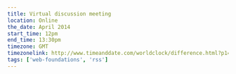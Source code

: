 ```yaml
---
title: Virtual discussion meeting
location: Online
the_date: April 2014
start_time: 12pm
end_time: 13:30pm
timezone: GMT
timezonelink: http://www.timeanddate.com/worldclock/difference.html?p1=75
tags: ['web-foundations', 'rss']
---
```


